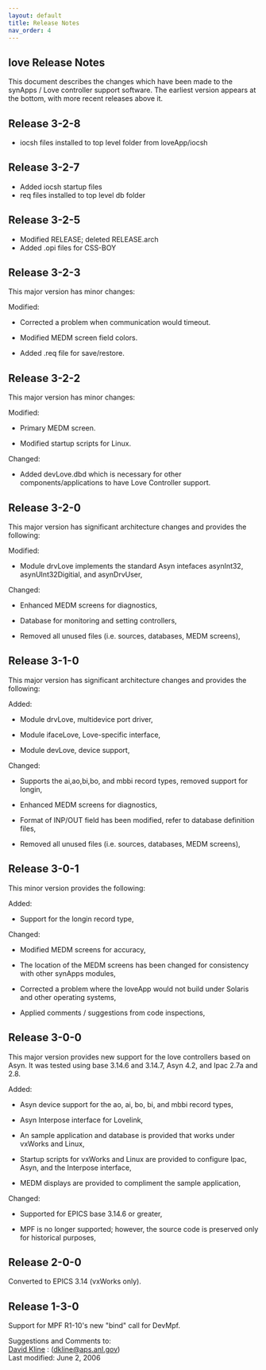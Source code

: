 ```yaml
---
layout: default
title: Release Notes
nav_order: 4
---
```



love Release Notes
------------------

This document describes the changes which have been made to the synApps / Love controller support software. The earliest version appears at the bottom, with more recent releases above it.

Release 3-2-8
-------------

*   iocsh files installed to top level folder from loveApp/iocsh

Release 3-2-7
-------------

*   Added iocsh startup files
*   req files installed to top level db folder

Release 3-2-5
-------------

*   Modified RELEASE; deleted RELEASE.arch
*   Added .opi files for CSS-BOY

Release 3-2-3
-------------

This major version has minor changes:

Modified:

*   Corrected a problem when communication would timeout.
    
*   Modified MEDM screen field colors.
    
*   Added .req file for save/restore.
    

Release 3-2-2
-------------

This major version has minor changes:

Modified:

*   Primary MEDM screen.
    
*   Modified startup scripts for Linux.
    

  

Changed:

*   Added devLove.dbd which is necessary for other components/applications to have Love Controller support.
    

Release 3-2-0
-------------

This major version has significant architecture changes and provides the following:

Modified:

*   Module drvLove implements the standard Asyn intefaces asynInt32, asynUInt32Digitial, and asynDrvUser,
    

  

Changed:

*   Enhanced MEDM screens for diagnostics,
    
*   Database for monitoring and setting controllers,
    
*   Removed all unused files (i.e. sources, databases, MEDM screens),
    

Release 3-1-0
-------------

This major version has significant architecture changes and provides the following:

Added:

*   Module drvLove, multidevice port driver,
    

*   Module ifaceLove, Love-specific interface,
    
*   Module devLove, device support,
    

  

Changed:

*   Supports the ai,ao,bi,bo, and mbbi record types, removed support for longin,
    
*   Enhanced MEDM screens for diagnostics,
    
*   Format of INP/OUT field has been modified, refer to database definition files,
    
*   Removed all unused files (i.e. sources, databases, MEDM screens),
    

Release 3-0-1
-------------

This minor version provides the following:

Added:

*   Support for the longin record type,
    

  

Changed:

*   Modified MEDM screens for accuracy,
    
*   The location of the MEDM screens has been changed for consistency with other synApps modules,
    
*   Corrected a problem where the loveApp would not build under Solaris and other operating systems,
    
*   Applied comments / suggestions from code inspections,
    

Release 3-0-0
-------------

This major version provides new support for the love controllers based on Asyn. It was tested using base 3.14.6 and 3.14.7, Asyn 4.2, and Ipac 2.7a and 2.8.

Added:

*   Asyn device support for the ao, ai, bo, bi, and mbbi record types,
    
*   Asyn Interpose interface for Lovelink,
    
*   An sample application and database is provided that works under vxWorks and Linux,
    
*   Startup scripts for vxWorks and Linux are provided to configure Ipac, Asyn, and the Interpose interface,
    
*   MEDM displays are provided to compliment the sample application,
    

  

Changed:

  

*   Supported for EPICS base 3.14.6 or greater,
    
*   MPF is no longer supported; however, the source code is preserved only for historical purposes,
    

Release 2-0-0
-------------

Converted to EPICS 3.14 (vxWorks only).

Release 1-3-0
-------------

Support for MPF R1-10's new "bind" call for DevMpf.

Suggestions and Comments to:  
[David Kline](mailto:dkline@aps.anl.gov) : (dkline@aps.anl.gov)  
Last modified: June 2, 2006
